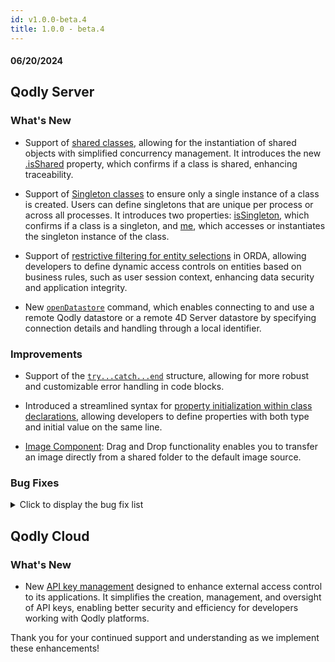 ```yaml
---
id: v1.0.0-beta.4
title: 1.0.0 - beta.4
---
```



#### 06/20/2024


## Qodly Server

<h3> What's New </h3>


- Support of [shared classes](../language/basics/lang-classes.md#shared-classes), allowing for the instantiation of shared objects with simplified concurrency management. It introduces the new [.isShared](../language/ClassClass.md#isshared) property, which confirms if a class is shared, enhancing traceability. 

- Support of [Singleton classes](../language/basics/lang-classes.md#singleton-classes) to ensure only a single instance of a class is created. Users can define singletons that are unique per process or across all processes. It introduces two properties: [isSingleton](../language/ClassClass.md#issingleton), which confirms if a class is a singleton, and [me](../language/ClassClass.md#me), which accesses or instantiates the singleton instance of the class.

- Support of [restrictive filtering for entity selections](../orda/data.md#restricting-entity-selections) in ORDA, allowing developers to define dynamic access controls on entities based on business rules, such as user session context, enhancing data security and application integrity. 

- New [`openDatastore`](../language/commands/openDatastore) command, which enables connecting to and use a remote Qodly datastore or a remote 4D Server datastore by specifying connection details and handling through a local identifier. 



<h3>Improvements </h3>

- Support of the [`try...catch...end`](../language/basics/lang-errors.md#trycatchend) structure, allowing for more robust and customizable error handling in code blocks. 

- Introduced a streamlined syntax for [property initialization within class declarations](../language/basics/lang-classes.md#initializing-the-property-in-the-declaration-line), allowing developers to define properties with both type and initial value on the same line. 

- [Image Component](../studio/pageLoaders/components/image.md): Drag and Drop functionality enables you to transfer an image directly from a shared folder to the default image source.


<h3> Bug Fixes </h3>

<details><summary>Click to display the bug fix list</summary>

- Fixed an issue where Qodly Server did not handle warning messages properly.
- Fixed an issue that prevented images from being displayed after saving an entity.
- Fixed an issue where aborting a method using the debugger incorrectly reported a network error as the reason for termination.



</details>

## Qodly Cloud

<h3> What's New </h3>

- New [API key management](../cloud/api-key.md) designed to enhance external access control to its applications. It simplifies the creation, management, and oversight of API keys, enabling better security and efficiency for developers working with Qodly platforms.

Thank you for your continued support and understanding as we implement these enhancements!

